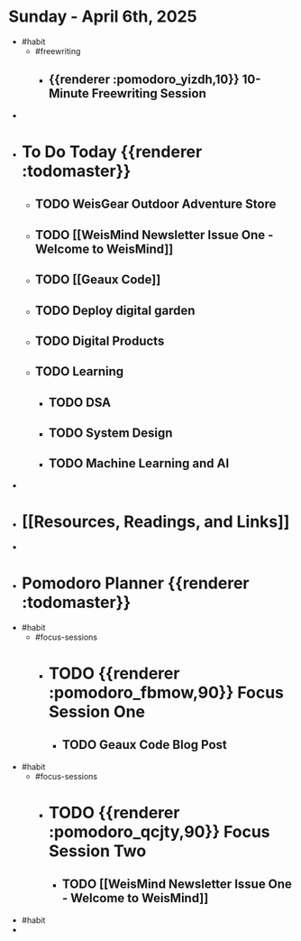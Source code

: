 # Sunday - April 6th, 2025
- #habit
	- #freewriting
		- ## {{renderer :pomodoro_yizdh,10}} 10-Minute Freewriting Session
-
- # To Do Today {{renderer :todomaster}}
	- ## TODO WeisGear Outdoor Adventure Store
	- ## TODO [[WeisMind Newsletter Issue One - Welcome to WeisMind]]
	- ## TODO [[Geaux Code]]
	- ## TODO Deploy digital garden
	- ## TODO Digital Products
	- ## TODO Learning
		- ## TODO DSA
		- ## TODO System Design
		- ## TODO Machine Learning and AI
-
- # [[Resources, Readings, and Links]]
-
- # Pomodoro Planner {{renderer :todomaster}}
- #habit
	- #focus-sessions
		- # TODO {{renderer :pomodoro_fbmow,90}} Focus Session One
			- ## TODO Geaux Code Blog Post
- #habit
	- #focus-sessions
		- # TODO {{renderer :pomodoro_qcjty,90}} Focus Session Two
			- ## TODO [[WeisMind Newsletter Issue One - Welcome to WeisMind]]
- #habit
-